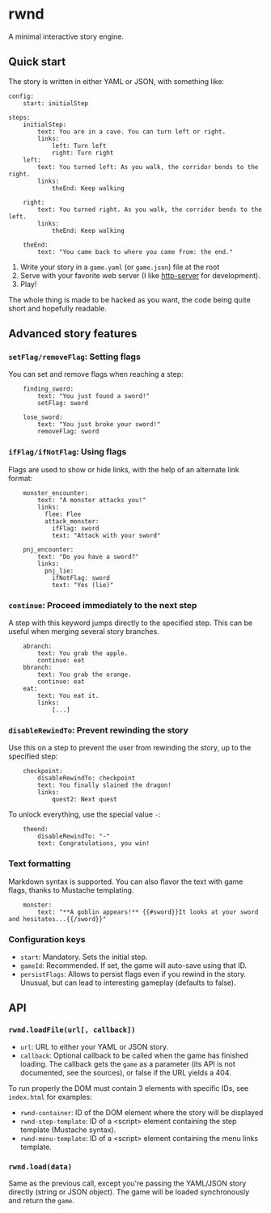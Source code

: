 # rwnd

A minimal interactive story engine.

## Quick start

The story is written in either YAML or JSON, with something like:

```
config:
    start: initialStep
    
steps: 
    initialStep:
        text: You are in a cave. You can turn left or right.
        links:
            left: Turn left
            right: Turn right
    left:
        text: You turned left: As you walk, the corridor bends to the right.
        links:
            theEnd: Keep walking
                
    right:
        text: You turned right. As you walk, the corridor bends to the left.
        links:
            theEnd: Keep walking
            
    theEnd:
        text: "You came back to where you came from: the end."
```

1. Write your story in a `game.yaml` (or `game.json`) file at the root
2. Serve with your favorite web server (I like [http-server](https://www.npmjs.com/package/http-server) for development).
3. Play!

The whole thing is made to be hacked as you want, the code being quite short and hopefully readable.

## Advanced story features

### `setFlag/removeFlag`: Setting flags

You can set and remove flags when reaching a step:

```     
    finding_sword:
        text: "You just found a sword!"
        setFlag: sword
```

```     
    lose_sword:
        text: "You just broke your sword!"
        removeFlag: sword
```

### `ifFlag/ifNotFlag`: Using flags

Flags are used to show or hide links, with the help of an alternate link format:

```     
    monster_encounter:
        text: "A monster attacks you!"
        links:
          flee: Flee
          attack_monster:
            ifFlag: sword
            text: "Attack with your sword"
```

```     
    pnj_encounter:
        text: "Do you have a sword?"
        links:
          pnj_lie:
            ifNotFlag: sword
            text: "Yes (lie)"
```

### `continue`: Proceed immediately to the next step

A step with this keyword jumps directly to the specified step. This can be useful when merging several story branches.

``` 
    abranch:
        text: You grab the apple.
        continue: eat
    bbranch:
        text: You grab the orange.
        continue: eat
    eat:
        text: You eat it.
        links:
            [...]
```

### `disableRewindTo`: Prevent rewinding the story

Use this on a step to prevent the user from rewinding the story, up to the specified step:

``` 
    checkpoint:
        disableRewindTo: checkpoint
        text: You finally slained the dragon!
        links: 
            quest2: Next quest
```

To unlock everything, use the special value `-`:

``` 
    theend: 
        disableRewindTo: "-"
        text: Congratulations, you win!
```

### Text formatting

Markdown syntax is supported. You can also flavor the text with game flags, thanks to Mustache templating.

```                 
    monster:
        text: "**A goblin appears!** {{#sword}}It looks at your sword and hesitates...{{/sword}}"
```

### Configuration keys

* `start`: Mandatory. Sets the initial step.
* `gameId`: Recommended. If set, the game will auto-save using that ID.
* `persistFlags`: Allows to persist flags even if you rewind in the story. Unusual, but can lead to interesting gameplay (defaults to false).

## API

### `rwnd.loadFile(url[, callback])`

* `url`: URL to either your YAML or JSON story.
* `callback`: Optional callback to be called when the game has finished loading. The callback gets the `game` as a parameter (its API is not documented, see the sources), or false if the URL yields a 404.

To run properly the DOM must contain 3 elements with specific IDs, see `index.html` for examples:

* `rwnd-container`: ID of the DOM element where the story will be displayed
* `rwnd-step-template`: ID of a &lt;script> element containing the step template (Mustache syntax). 
* `rwnd-menu-template`: ID of a &lt;script> element containing the menu links template. 

### `rwnd.load(data)`

Same as the previous call, except you're passing the YAML/JSON story directly (string or JSON object). The game will be loaded synchronously and return the `game`.
